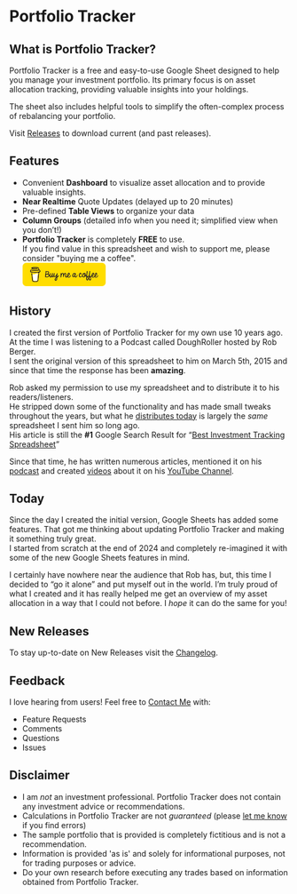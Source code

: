 # Portfolio Tracker

## What is Portfolio Tracker?

Portfolio Tracker is a free and easy-to-use Google Sheet designed to help you manage your investment portfolio. Its primary focus is on asset allocation tracking, providing valuable insights into your holdings.

The sheet also includes helpful tools to simplify the often-complex process of rebalancing your portfolio.

Visit [Releases](https://github.com/danbuchal/portfolio-tracker/releases) to download current (and past releases).

## Features

- Convenient **Dashboard** to visualize asset allocation and to provide valuable insights.
- **Near Realtime** Quote Updates (delayed up to 20 minutes)
- Pre-defined **Table Views** to organize your data
- **Column Groups** (detailed info when you need it; simplified view when you don’t!)
- **Portfolio Tracker** is completely **FREE** to use.  
    If you find value in this spreadsheet and wish to support me, please consider "buying me a coffee".  
    [![buy me a coffee](assets/images/bmc-button.png)](https://buymeacoffee.com/danbuchal)

## History

I created the first version of Portfolio Tracker for my own use 10 years ago.  
At the time I was listening to a Podcast called DoughRoller hosted by Rob Berger.  
I sent the original version of this spreadsheet to him on March 5th, 2015 and since that time the response has been **amazing**.

Rob asked my permission to use my spreadsheet and to distribute it to his readers/listeners.  
He stripped down some of the functionality and has made small tweaks throughout the years, but what he [distributes today](https://robberger.com/investment-tracking-spreadsheet/) is largely the _same_ spreadsheet I sent him so long ago.  
His article is still the **#1** Google Search Result for “[Best Investment Tracking Spreadsheet](https://www.google.com/search?q=best+investment+tracking+spreadsheet)”

Since that time, he has written numerous articles, mentioned it on his [podcast](http://traffic.libsyn.com/doughroller/DR_179--Free_Investment_Tracking_Spreadsheet.mp3?dest-id=168596) and created [videos](https://youtu.be/l8vrmBIzICE?si=tEFLBzc8b_WzA7Jl) about it on his [YouTube Channel](https://www.youtube.com/@rob_berger).

## Today

Since the day I created the initial version, Google Sheets has added some features. That got me thinking about updating Portfolio Tracker and making it something truly great.  
I started from scratch at the end of 2024 and completely re-imagined it with some of the new Google Sheets features in mind.

I certainly have nowhere near the audience that Rob has, but, this time I decided to “go it alone” and put myself out in the world. I’m truly proud of what I created and it has really helped me get an overview of my asset allocation in a way that I could not before. I _hope_ it can do the same for you\!

## New Releases

To stay up-to-date on New Releases visit the [Changelog](https://buymeacoffee.com/danbuchal/portfolio-tracker-changelog).

## Feedback

I love hearing from users\! Feel free to [Contact Me](mailto:portfoliotracker@buchal.dev) with:

- Feature Requests
- Comments
- Questions
- Issues

## Disclaimer

- I am _not_ an investment professional. Portfolio Tracker does not contain any investment advice or recommendations.
- Calculations in Portfolio Tracker are not _guaranteed_ (please [let me know](mailto:portfoliotracker@buchal.dev) if you find errors)
- The sample portfolio that is provided is completely fictitious and is not a recommendation.
- Information is provided 'as is' and solely for informational purposes, not for trading purposes or advice.
- Do your own research before executing any trades based on information obtained from Portfolio Tracker.
